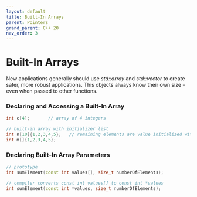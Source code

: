 ```yaml
---
layout: default
title: Built-In Arrays 
parent: Pointers
grand_parent: C++ 20
nav_order: 3
---
```

 
# Built-In Arrays

New applications generally should use *std::array* and *std::vector* to create safer, more robust applications. This objects always know their own size - even when passed to other functions.

### Declaring and Accessing a Built-In Array
```c++
int c[4];		// array of 4 integers

// built-in array with initializer list
int n[10]{1,2,3,4,5};	// remaining elements are value initialized with 0
int m[]{1,2,3,4,5};
``````

### Declaring Built-In Array Parameters
```c++
// prototype
int sumElement(const int values[], size_t numberOfElements);

// compiler converts const int values[] to const int *values
int sumElement(const int *values, size_t numberOfElements);
```